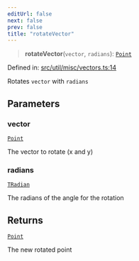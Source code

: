 ```yaml
---
editUrl: false
next: false
prev: false
title: "rotateVector"
---
```


> **rotateVector**(`vector`, `radians`): [`Point`](/api/classes/point/)

Defined in: [src/util/misc/vectors.ts:14](https://github.com/fabricjs/fabric.js/blob/977f797255d8c56b5b68360b0d45bed33697d2e8/src/util/misc/vectors.ts#L14)

Rotates `vector` with `radians`

## Parameters

### vector

[`Point`](/api/classes/point/)

The vector to rotate (x and y)

### radians

[`TRadian`](/api/type-aliases/tradian/)

The radians of the angle for the rotation

## Returns

[`Point`](/api/classes/point/)

The new rotated point
